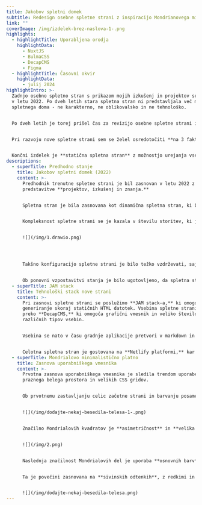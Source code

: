 ```yaml
---
title: Jakobov spletni domek
subtitle: Redesign osebne spletne strani z inspiracijo Mondrianovega minimalizma
link: ""
coverImage: /img/izdelek-brez-naslova-1-.png
highlights:
  - highlightTitle: Uporabljena orodja
    highlightData:
      - NuxtJS
      - BulmaCSS
      - DecapCMS
      - Figma
  - highlightTitle: Časovni okvir
    highlightData:
      - julij 2024
highlightIntro: >-
  Zadnjo osebno spletno stran s prikazom mojih izkušenj in projektov sem razvil
  v letu 2022. Po dveh letih stara spletna stran ni predstavljala več mojega
  spletnega doma - ne karakterno, ne oblikovalsko in ne tehnološko.


  Po dveh letih je torej prišel čas za revizijo osebne spletne strani in kreiranje nove, ki bo bolje odražala **moja znanja, projekte in izkušnje.**


  Pri razvoju nove spletne strani sem se želel osredotočiti **na 3 faktorje razvoja:** **trajnostno uporabniško izkušnjo** za uporabnike mobilnih naprav, tablic in večjih zaslonov, **minimalističen UI** sledeč trenutnim trendom, ki bo svojo uporabnost ohranjal tudi v prihodnje in **tehnološko dovršenost** z namenom zagotavljanja preprostega vzdrževanja in brezplačnega hostinga.


  Končni izdelek je **statična spletna stran** z možnostjo urejanja vsebine (*JAM stack*). Uporabniški vmesnik je **fuzija modernega stilskega jezika z veliko praznega prostora** *(ang. whitespace) in **Mondrianovega minimalizma.***
descriptions:
  - superTitle: Predhodno stanje
    title: Jakobov spletni domek (2022)
    content: >-
      Predhodnik trenutne spletne strani je bil zasnovan v letu 2022 z namenom
      predstavitve **projektov, izkušenj in znanja.**


      Spletna stran je bila zasnovana kot dinamična spletna stran, ki bo vsebino pridobivala iz statične HTML vsebine**,** REST API JSON poizvedbin iz zunanjih storitev za pisanje urejenega (Markdown) besedila, pri čemer so bile vse **komponente odprtokodne in gostovane na lastni infrastrukturi**.


      Kompleksnost spletne strani se je kazala v številu storitev, ki jih je bilo potrebno gostovati, poleg strežnika za spletno stran, se je v vsebnikih gostilo še storitev za pisanje člankov v Markdownu in storitev za pisanje dinamične vsebine.


      ![](/img/1.drawio.png)




      Takšno konfiguracijo spletne strani je bilo težko vzdrževati, saj je zahtevala lastno infrastrukturo. Zaradi tehničnih težav in odpovedi diska je spletna stran postala nedostopna v začetku leta 2024.


      Ob ponovni vzpostavitvi stanja je bilo ugotovljeno, da spletna stran po dveh letih ne zagotavlja želene enostavnosti vzdrževanja, hkrati pa ne odraža več pridobljenega znanja in izvedenih projektov. Iz tega razloga se odločimo, da spletno stran naredimo na novo.
  - superTitle: JAM stack
    title: Tehnološki stack nove strani
    content: >-
      Pri zasnovi spletne strani se poslužimo **JAM stack-a,** ki omogoča
      generiranje skoraj statičnih HTML datotek. Vsebina spletne strani se ureja
      preko **DecapCMS,** ki omogoča grafični vmesnik in veliko število
      različnih tipov vsebin.


      Vsebina se nato v času gradnje aplikacije pretvori v markdown in JSON datoteke, ki postanejo del spletne strani.


      Celotna spletna stran je gostovana na **Netlify platformi,** kar omogoča brezplačno gostovanje brez potrebe po vzdrževanju. Spletna stran se posodobi ob vsakem commit-u izvorne kode na repozitorij na GitHub-u.
  - superTitle: Mondrialovo minimalistično platno
    title: Zasnova uporabniškega vmesnika
    content: >-
      Prvotna zasnova uporabniškega vmesnika je sledila trendom uporabe veliko
      praznega belega prostora in velikih CSS gridov.


      Ob prvotnemu zastavljanju celic začetne strani in barvanju posamezne celice z eno izmed osnovnih CSS barv, pa sem spregledal povezavo med zasnovo strani in Mondrialovimi asimetričnimi kvadrati, od koder sem v nadaljevanju črpal navidh.


      ![](/img/dodajte-nekaj-besedila-telesa-1-.png)


      Značilno Mondrialovih kvadratov je **asimetričnost** in **velika količina bele barve** s črnimi obrobami. Skozi celotno spletno stran se tako pojavljajo **asimetrični elementi**, ki se **medsebojno dopolnjujejo.**


      ![](/img/2.png)


      Naslednja značilnost Mondrialovih del je uporaba **osnovnih barv**, ki se na spletni strani kaže v barvni paleti.


      Ta je povečini zasnovana na **sivinskih odtenkih**, z redkimi in preudarnimi elementi v **rdeči, modri in rumeni** barvni podlagi - ti poudarki spominjajo na Mondrialove kvadrate.


      ![](/img/dodajte-nekaj-besedila-telesa.png)
---
```

